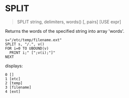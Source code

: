 # SPLIT

> SPLIT string, delimiters, words() [, pairs] [USE expr]

Returns the words of the specified string into array 'words'.

```
s="/etc/temp/filename.ext"
SPLIT s, "/.", v()
FOR i=0 TO UBOUND(v)
  PRINT i;" [";v(i);"]"
NEXT
```

displays:

```
0 []
1 [etc]
2 [temp]
3 [filename]
4 [ext]
```

